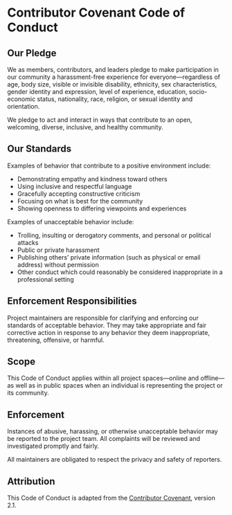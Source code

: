 # Contributor Covenant Code of Conduct

## Our Pledge

We as members, contributors, and leaders pledge to make participation in our community a harassment-free experience for everyone—regardless of age, body size, visible or invisible disability, ethnicity, sex characteristics, gender identity and expression, level of experience, education, socio-economic status, nationality, race, religion, or sexual identity and orientation.

We pledge to act and interact in ways that contribute to an open, welcoming, diverse, inclusive, and healthy community.

## Our Standards

Examples of behavior that contribute to a positive environment include:

- Demonstrating empathy and kindness toward others
- Using inclusive and respectful language
- Gracefully accepting constructive criticism
- Focusing on what is best for the community
- Showing openness to differing viewpoints and experiences

Examples of unacceptable behavior include:

- Trolling, insulting or derogatory comments, and personal or political attacks
- Public or private harassment
- Publishing others’ private information (such as physical or email address) without permission
- Other conduct which could reasonably be considered inappropriate in a professional setting

## Enforcement Responsibilities

Project maintainers are responsible for clarifying and enforcing our standards of acceptable behavior. They may take appropriate and fair corrective action in response to any behavior they deem inappropriate, threatening, offensive, or harmful.

## Scope

This Code of Conduct applies within all project spaces—online and offline—as well as in public spaces when an individual is representing the project or its community.

## Enforcement

Instances of abusive, harassing, or otherwise unacceptable behavior may be reported to the project team. All complaints will be reviewed and investigated promptly and fairly.

All maintainers are obligated to respect the privacy and safety of reporters.

## Attribution

This Code of Conduct is adapted from the [Contributor Covenant](https://www.contributor-covenant.org), version 2.1.
